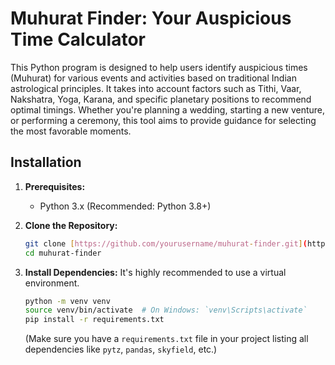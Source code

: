 # Muhurat Finder: Your Auspicious Time Calculator
This Python program is designed to help users identify auspicious times (Muhurat) for various events and activities based on traditional Indian astrological principles. It takes into account factors such as Tithi, Vaar, Nakshatra, Yoga, Karana, and specific planetary positions to recommend optimal timings. Whether you're planning a wedding, starting a new venture, or performing a ceremony, this tool aims to provide guidance for selecting the most favorable moments.
## Installation

1.  **Prerequisites:**
    * Python 3.x (Recommended: Python 3.8+)

2.  **Clone the Repository:**
    ```bash
    git clone [https://github.com/yourusername/muhurat-finder.git](https://github.com/yourusername/muhurat-finder.git)
    cd muhurat-finder
    ```

3.  **Install Dependencies:**
    It's highly recommended to use a virtual environment.
    ```bash
    python -m venv venv
    source venv/bin/activate  # On Windows: `venv\Scripts\activate`
    pip install -r requirements.txt
    ```
    (Make sure you have a `requirements.txt` file in your project listing all dependencies like `pytz`, `pandas`, `skyfield`, etc.)
